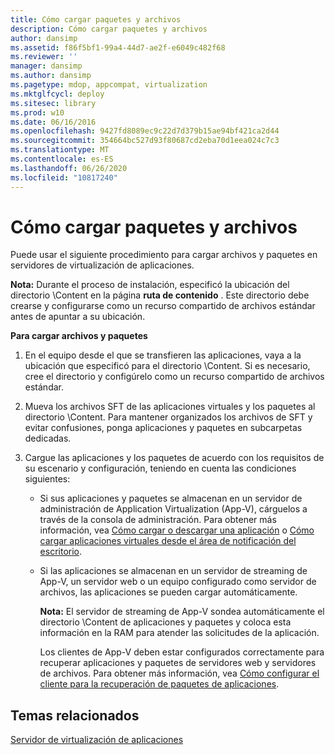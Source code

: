 ```yaml
---
title: Cómo cargar paquetes y archivos
description: Cómo cargar paquetes y archivos
author: dansimp
ms.assetid: f86f5bf1-99a4-44d7-ae2f-e6049c482f68
ms.reviewer: ''
manager: dansimp
ms.author: dansimp
ms.pagetype: mdop, appcompat, virtualization
ms.mktglfcycl: deploy
ms.sitesec: library
ms.prod: w10
ms.date: 06/16/2016
ms.openlocfilehash: 9427fd8089ec9c22d7d379b15ae94bf421ca2d44
ms.sourcegitcommit: 354664bc527d93f80687cd2eba70d1eea024c7c3
ms.translationtype: MT
ms.contentlocale: es-ES
ms.lasthandoff: 06/26/2020
ms.locfileid: "10817240"
---
```

# Cómo cargar paquetes y archivos


Puede usar el siguiente procedimiento para cargar archivos y paquetes en servidores de virtualización de aplicaciones.

**Nota:**  Durante el proceso de instalación, especificó la ubicación del directorio \\Content en la página **ruta de contenido** . Este directorio debe crearse y configurarse como un recurso compartido de archivos estándar antes de apuntar a su ubicación.

 

**Para cargar archivos y paquetes**

1.  En el equipo desde el que se transfieren las aplicaciones, vaya a la ubicación que especificó para el directorio \\Content. Si es necesario, cree el directorio y configúrelo como un recurso compartido de archivos estándar.

2.  Mueva los archivos SFT de las aplicaciones virtuales y los paquetes al directorio \\Content. Para mantener organizados los archivos de SFT y evitar confusiones, ponga aplicaciones y paquetes en subcarpetas dedicadas.

3.  Cargue las aplicaciones y los paquetes de acuerdo con los requisitos de su escenario y configuración, teniendo en cuenta las condiciones siguientes:

    -   Si sus aplicaciones y paquetes se almacenan en un servidor de administración de Application Virtualization (App-V), cárguelos a través de la consola de administración. Para obtener más información, vea [Cómo cargar o descargar una aplicación](how-to-load-or-unload-an-application.md) o [Cómo cargar aplicaciones virtuales desde el área de notificación del escritorio](how-to-load-virtual-applications-from-the-desktop-notification-area.md).

    -   Si las aplicaciones se almacenan en un servidor de streaming de App-V, un servidor web o un equipo configurado como servidor de archivos, las aplicaciones se pueden cargar automáticamente.

        **Nota:**  El servidor de streaming de App-V sondea automáticamente el directorio \\Content de aplicaciones y paquetes y coloca esta información en la RAM para atender las solicitudes de la aplicación.

        Los clientes de App-V deben estar configurados correctamente para recuperar aplicaciones y paquetes de servidores web y servidores de archivos. Para obtener más información, vea [Cómo configurar el cliente para la recuperación de paquetes de aplicaciones](how-to-configure-the-client-for-application-package-retrieval.md).

         

## Temas relacionados


[Servidor de virtualización de aplicaciones](application-virtualization-server.md)

 

 





